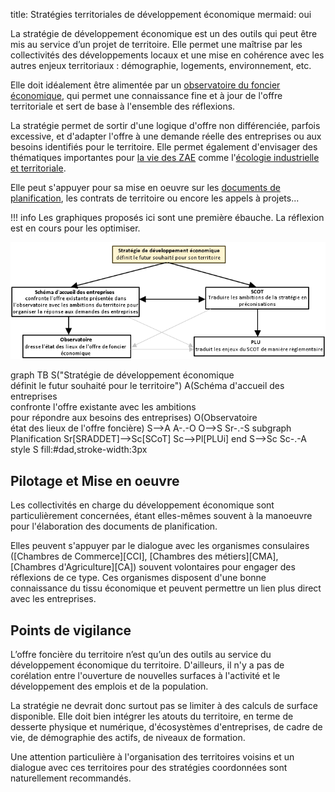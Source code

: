 title: Stratégies territoriales de développement économique
mermaid: oui

La stratégie de développement économique est un des outils qui peut être mis au service d’un projet de territoire. Elle permet une maîtrise par les collectivités des développements locaux et une mise en cohérence avec les autres enjeux territoriaux : démographie, logements, environnement, etc.

Elle doit idéalement être alimentée par un [observatoire du foncier économique][observatoire-ZAE], qui permet une connaissance fine et à jour de l'offre territoriale et sert de base à l'ensemble des réflexions.

La stratégie permet de sortir d'une logique d'offre non différenciée, parfois excessive, et d'adapter l'offre à une demande réelle des entreprises ou aux besoins identifiés pour le territoire. Elle permet également d'envisager des thématiques importantes pour [la vie des ZAE](../vie_ZA/gestion_ZA/) comme l'[écologie industrielle et territoriale](../EIT/installer_demarche_eit).

Elle peut s'appuyer pour sa mise en oeuvre sur les [documents de planification][planification], les contrats de territoire ou encore les appels à projets...

!!! info
    Les graphiques proposés ici sont une première ébauche. La réflexion est en cours pour les optimiser.

![Schema stratégie](./strategie_economique.png)

<div markdown="block" class="mermaid">
graph TB
  S("Stratégie de développement économique<br>définit le futur souhaité pour le territoire")
  A(Schéma d'accueil des entreprises<br>confronte l'offre existante avec les ambitions<br>pour répondre aux besoins des entreprises)
  O(Observatoire<br>état des lieux de l'offre foncière)
S-->A
A-.-O
O-->S
Sr-.-S
subgraph Planification
  Sr[SRADDET]-->Sc[SCoT]
  Sc-->Pl[PLUi]
end
S-->Sc  
Sc-.-A
style S fill:#dad,stroke-width:3px
</div>

## Pilotage et Mise en oeuvre
Les collectivités en charge du développement économique sont particulièrement concernées, étant elles-mêmes souvent à la manoeuvre pour l'élaboration des documents de planification.

Elles peuvent s'appuyer par le dialogue avec les organismes consulaires ([Chambres de Commerce][CCI], [Chambres des métiers][CMA], [Chambres d'Agriculture][CA]) souvent volontaires pour engager des réflexions de ce type. Ces organismes disposent d'une bonne connaissance du tissu économique et peuvent permettre un lien plus direct avec les entreprises.

## Points de vigilance
L’offre foncière du territoire n’est qu’un des outils au service du développement économique du territoire. D'ailleurs, il n'y a pas de corélation entre l'ouverture de nouvelles surfaces à l'activité et le développement des emplois et de la population.

La stratégie ne devrait donc surtout pas se limiter à des calculs de surface disponible. Elle doit bien intégrer les atouts du territoire, en terme de desserte physique et numérique, d'écosystèmes d'entreprises, de cadre de vie, de démographie des actifs, de niveaux de formation.

Une attention particulière à l'organisation des territoires voisins et un dialogue avec ces territoires pour des stratégies coordonnées sont naturellement recommandés.

[observatoire-ZAE]: ../connaissance/observatoire_foncier_eco.md
[planification]: ../planification

<script>mermaid.initialize({startOnLoad:true, theme:"neutral", fontFamily:"Sans serif"});</script>
